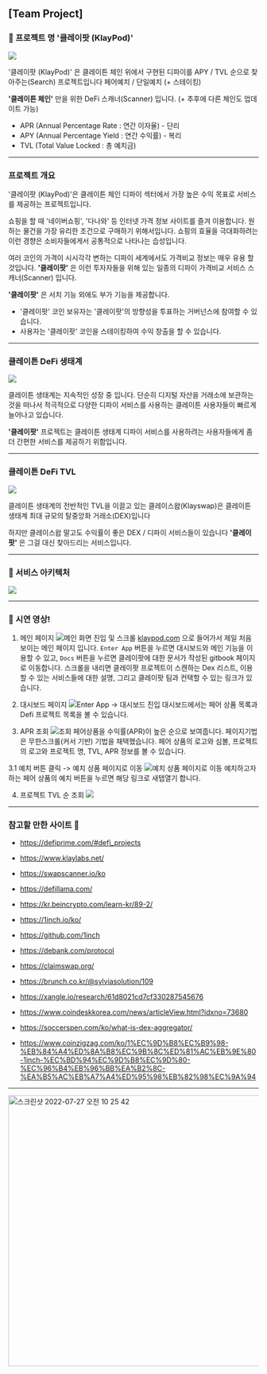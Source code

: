 ## [Team Project] 

### 🔎 프로젝트 명 '클레이팟 (KlayPod)'

![](https://velog.velcdn.com/images/-__-/post/10d95bf0-fa27-4e8f-a2d8-288b26076bab/image.png)

'클레이팟 (KlayPod)' 은
클레이튼 체인 위에서 구현된 디파이를
APY / TVL 순으로 찾아주는(Search) 프로젝트입니다
페어예치 / 단일예치 (+ 스테이킹)

**'클레이튼 체인'** 만을 위한 DeFi 스캐너(Scanner) 입니다.
(+ 추후에 다른 체인도 업데이트 가능)

- APR (Annual Percentage Rate : 연간 이자율) - 단리
- APY (Annual Percentage Yield : 연간 수익률) - 복리
- TVL (Total Value Locked : 총 예치금)

---

### 프로젝트 개요

'클레이팟 (KlayPod)'은 클레이튼 체인 디파이 섹터에서 가장 높은 수익 목표로 서비스를 제공하는 프로젝트입니다.

쇼핑을 할 때 '네이버쇼핑', '다나와' 등 인터넷 가격 정보 사이트를 즐겨 이용합니다. 원하는 물건을 가장 유리한 조건으로 구매하기 위해서입니다. 쇼핑의 효율을 극대화하려는 이런 경향은 소비자들에게서 공통적으로 나타나는 습성입니다.

여러 코인의 가격이 시시각각 변하는 디파이 세계에서도 가격비교 정보는 매우 유용 할 것입니다. **'클레이팟'** 은 이런 투자자들을 위해 있는 일종의 디파이 가격비교 서비스 스캐너(Scanner) 입니다.

**'클레이팟'** 은 서치 기능 외에도 부가 기능을 제공합니다.

- '클레이팟' 코인 보유자는 '클레이팟'의 방향성을 투표하는 거버넌스에 참여할 수 있습니다.
- 사용자는 '클레이팟' 코인을 스테이킹하여 수익 창출을 할 수 있습니다.

---

### 클레이튼 DeFi 생태계

![](https://velog.velcdn.com/images/-__-/post/f07ec1b1-64d0-4837-99b9-5fba94774f23/image.png)

클레이튼 생태계는 지속적인 성장 중 입니다.
단순히 디지털 자산을 거래소에 보관하는 것을 떠나서 적극적으로 다양한 디파이 서비스를 사용하는 클레이튼 사용자들이 빠르게 늘어나고 있습니다.

**'클레이팟'** 프로젝트는 클레이튼 생태계 디파이 서비스를 사용하려는 사용자들에게 좀 더 간편한 서비스를 제공하기 위함입니다.

---

### 클레이튼 DeFi TVL

![](https://velog.velcdn.com/images/-__-/post/28384126-c5f3-463b-92f2-1f15bab9d031/image.png)

클레이튼 생태계의 전반적인 TVL을 이끌고 있는 클레이스왑(Klayswap)은 클레이튼 생태계 최대 규모의 탈중앙화 거래소(DEX)입니다

하지만 클레이스왑 말고도 수익률이 좋은 DEX / 디파이 서비스들이 있습니다
**'클레이팟'** 은 그걸 대신 찾아드리는 서비스입니다.

---

### 🧬 서비스 아키텍처
![](https://s3.us-west-2.amazonaws.com/secure.notion-static.com/737f2ae1-a8da-45b4-aa7a-2c777706b1d5/KlayPod_Architecture.png?X-Amz-Algorithm=AWS4-HMAC-SHA256&X-Amz-Content-Sha256=UNSIGNED-PAYLOAD&X-Amz-Credential=AKIAT73L2G45EIPT3X45%2F20220802%2Fus-west-2%2Fs3%2Faws4_request&X-Amz-Date=20220802T112540Z&X-Amz-Expires=86400&X-Amz-Signature=1f43afeb3258189ad36f02b65c03633b845dbf257bef07b4a300ef567ccbcec3&X-Amz-SignedHeaders=host&response-content-disposition=filename%20%3D%22KlayPod_Architecture.PNG.png%22&x-id=GetObject)

---

### 🎥 시연 영상!
1. 메인 페이지
![메인 화면 진입 및 스크롤](https://user-images.githubusercontent.com/20445415/197382762-71a4988b-ab3f-476d-935d-2a94ead3532d.gif)
[klaypod.com](http://klaypod.com)
으로 들어가서 제일 처음 보이는 메인 페이지 입니다.
`Enter App` 버튼을 누르면 대시보드와 메인 기능을 이용할 수 있고, `Docs` 버튼을 누르면 클레이팟에 대한 문서가 작성된 gitbook 페이지로 이동합니다.
스크롤을 내리면 클레이팟 프로젝트이 스캔하는 Dex 리스트, 이용할 수 있는 서비스들에 대한 설명, 그리고 클레이팟 팀과 컨택할 수 있는 링크가 있습니다.

2. 대시보드 페이지
![Enter App -> 대시보드 진입](https://user-images.githubusercontent.com/20445415/197382885-23733a10-c1a6-46f3-a0d8-49c03b4b3bc5.gif)
대시보드에서는 페어 상품 목록과 Defi 프로젝트 목록을 볼 수 있습니다.


3. APR 조회
![조회](https://user-images.githubusercontent.com/20445415/197382956-d3135790-2818-47f2-a89d-547bd3d621a2.gif)
페어상품을 수익률(APR)이 높은 순으로 보여줍니다.
페이지기법은 무한스크롤(커서 기반) 기법을 채택했습니다.
페어 상품의 로고와 심볼, 프로젝트의 로고와 프로젝트 명, TVL, APR 정보를 볼 수 있습니다.

3.1 예치 버튼 클릭 -> 예치 상품 페이지로 이동
![예치 상품 페이지로 이동](https://user-images.githubusercontent.com/20445415/197382994-5330e628-fde5-4e2f-91da-aff5f8f779fc.gif)
예치하고자 하는 페어 상품의 예치 버튼을 누르면 해당 링크로 새탭열기 합니다.


4. 프로젝트 TVL 순 조회
![](https://s3.us-west-2.amazonaws.com/secure.notion-static.com/ab0d7531-ab9b-4cec-88fb-403024a679cf/05-%ED%94%84%EB%A1%9C%EC%A0%9D%ED%8A%B8%EC%A1%B0%ED%9A%8C.gif?X-Amz-Algorithm=AWS4-HMAC-SHA256&X-Amz-Content-Sha256=UNSIGNED-PAYLOAD&X-Amz-Credential=AKIAT73L2G45EIPT3X45%2F20220802%2Fus-west-2%2Fs3%2Faws4_request&X-Amz-Date=20220802T112431Z&X-Amz-Expires=86400&X-Amz-Signature=242fcc36894bbca18e1ededb76f7e8c8c74bb31c6af8cc96e11ee7f2600f1e4f&X-Amz-SignedHeaders=host&response-content-disposition=filename%20%3D%2205-%25ED%2594%2584%25EB%25A1%259C%25EC%25A0%259D%25ED%258A%25B8%25EC%25A1%25B0%25ED%259A%258C.gif%22&x-id=GetObject)

---

### 참고할 만한 사이트 📃

- https://defiprime.com/#defi_projects

- https://www.klaylabs.net/

- https://swapscanner.io/ko

- https://defillama.com/

- https://kr.beincrypto.com/learn-kr/89-2/

- https://1inch.io/ko/

- https://github.com/1inch

- https://debank.com/protocol

- https://claimswap.org/

- https://brunch.co.kr/@sylviasolution/109

- https://xangle.io/research/61d8021cd7cf330287545676

- https://www.coindeskkorea.com/news/articleView.html?idxno=73680

- https://soccerspen.com/ko/what-is-dex-aggregator/

- https://www.coinzigzag.com/ko/1%EC%9D%B8%EC%B9%98-%EB%84%A4%ED%8A%B8%EC%9B%8C%ED%81%AC%EB%9E%80-1inch-%EC%BD%94%EC%9D%B8%EC%9D%80-%EC%96%B4%EB%96%BB%EA%B2%8C-%EA%B5%AC%EB%A7%A4%ED%95%98%EB%82%98%EC%9A%94

---

<img width="545" alt="스크린샷 2022-07-27 오전 10 25 42" src="https://user-images.githubusercontent.com/20445415/181140319-690dc2fb-5da4-4f76-ba99-38732798b219.png">


